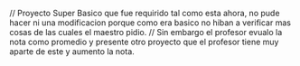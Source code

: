 // Proyecto Super Basico que fue requirido tal como esta ahora, no pude hacer ni una modificacion porque como era basico no hiban a verificar mas cosas de las cuales el maestro pidio.
// Sin embargo el profesor evualo la nota como promedio y presente otro proyecto que el profesor  tiene muy aparte de este y aumento la nota.
